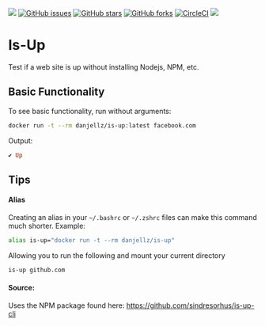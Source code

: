 [![](https://images.microbadger.com/badges/image/danjellz/is-up.svg)](http://microbadger.com/#/images/danjellz/is-up "Get your own image badge on microbadger.com") [![GitHub issues](https://img.shields.io/github/issues/danjellesma/is-up.svg)](https://github.com/danjellesma/is-up/issues) [![GitHub stars](https://img.shields.io/github/stars/danjellesma/is-up.svg)](https://github.com/danjellesma/is-up/stargazers) [![GitHub forks](https://img.shields.io/github/forks/danjellesma/is-up.svg)](https://github.com/danjellesma/is-up/network) [![CircleCI](https://circleci.com/gh/danjellesma/is-up/tree/master.svg?style=svg)](https://circleci.com/gh/danjellesma/is-up/tree/master) [![](https://images.microbadger.com/badges/version/danjellz/is-up.svg)](http://microbadger.com/#/images/danjellz/is-up "Get your own version badge on microbadger.com")

# Is-Up

Test if a web site is up without installing Nodejs, NPM, etc.

## Basic Functionality

To see basic functionality, run without arguments:

``` bash
docker run -t --rm danjellz/is-up:latest facebook.com
```

Output:

``` ruby
✔ Up
```

## Tips

#### Alias
Creating an alias in your `~/.bashrc` or `~/.zshrc` files can make this command much shorter. Example:

``` bash
alias is-up="docker run -t --rm danjellz/is-up"
```

Allowing you to run the following and mount your current directory

``` bash
is-up github.com
```

#### Source:

Uses the NPM package found here:
https://github.com/sindresorhus/is-up-cli
